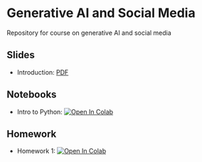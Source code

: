 # Generative AI and Social Media
Repository for course on generative AI and social media

## Slides

- Introduction: [PDF](https://github.com/zlisto/social_media_genAI/blob/main/slides/Lecture_01_Intro_to_GENAISM.pdf)




## Notebooks
- Intro to Python: [![Open In Colab](https://colab.research.google.com/assets/colab-badge.svg)](https://colab.research.google.com/github/zlisto/social_media_genAI/blob/main/main/Lecture_02_BasicPython.ipynb)

## Homework

- Homework 1: [![Open In Colab](https://colab.research.google.com/assets/colab-badge.svg)](https://colab.research.google.com/github/zlisto/social_media_genAI/blob/main/main/HW1.ipynb)



























